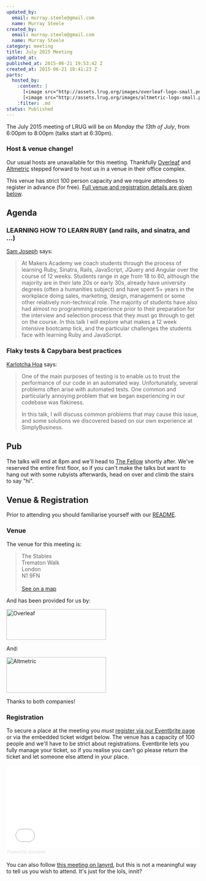 ```yaml
---
updated_by:
  email: murray.steele@gmail.com
  name: Murray Steele
created_by:
  email: murray.steele@gmail.com
  name: Murray Steele
category: meeting
title: July 2015 Meeting
updated_at:
published_at: 2015-06-21 19:53:42 Z
created_at: 2015-06-21 18:41:23 Z
parts:
  hosted_by:
    :content: |
      [<image src="http://assets.lrug.org/images/overleaf-logo-small.png" width="120" height="37" alt="Overleaf" title="Overleaf Logo"/>](http://www.overleaf.com)
      [<image src="http://assets.lrug.org/images/altmetric-logo-small.png" width="120" height="43" alt="Altmetric" title="Altmetric Logo"/>](http://www.altmetric.com)
    :filter: .md
status: Published
---
```


The July 2015 meeting of LRUG will be on *Monday the 13th of July*, from 6:00pm to 8:00pm (talks start at 6:30pm).

### Host & venue change!

Our usual hosts are unavailable for this meeting.  Thankfully [Overleaf](https://www.overleaf.com) and [Altmetric](http://www.altmetric.com) stepped forward to host us in a venue in their office complex.

This venue has strict 100 person capacity and we require attendees to register in advance (for free).  <a href="#jul15registration">Full venue and registration details are given below</a>.

Agenda
------

### LEARNING HOW TO LEARN RUBY (and rails, and sinatra, and ...)

[Sam Joseph](https://github.com/tansaku) says:

> At Makers Academy we coach students through the process of learning
> Ruby, Sinatra, Rails, JavaScript, JQuery and Angular over the course of
> 12 weeks.  Students range in age from 18 to 60, although the majority
> are in their late 20s or early 30s, already have university degrees
> (often a humanities subject) and have spent 5+ years in the workplace
> doing sales, marketing, design, management or some other relatively
> non-technical role.  The majority of students have also had almost no
> programming experience prior to their preparation for the interview and
> selection process that they must go through to get on the course.  In
> this talk I will explore what makes a 12 week intensive bootcamp tick,
> and the particular challenges the students face with learning Ruby and
> JavaScript.

### Flaky tests & Capybara best practices

[Karlotcha Hoa](https://github.com/Karlotcha) says:

> One of the main purposes of testing is to enable us to trust the
> performance of our code in an automated way. Unfortunately, several
> problems often arise with automated tests. One common and particularly
> annoying problem that we began experiencing in our codebase was
> flakiness.
>
> In this talk, I will discuss common problems that may cause this issue,
> and some solutions we discovered based on our own experience at
> SimplyBusiness.

Pub
---

The talks will end at 8pm and we'll head to [The Fellow](http://www.geronimo-inns.co.uk/london-the-fellow) shortly after.  We've reserved the entire first floor, so if you can't make the talks but want to hang out with some rubyists afterwards, head on over and climb the stairs to say "hi".

Venue & Registration <a name="jul15registration">&nbsp;</a>
---------------------------------------------------

Prior to attending you should familiarise yourself with our [README](http://readme.lrug.org/).

### Venue

The venue for this meeting is:

> The Stables<br/>Trematon Walk<br/>London<br/>N1 9FN<br/><br/>[See on a map](https://goo.gl/maps/kRJCO)

And has been provided for us by:

[<image src="http://assets.lrug.org/images/overleaf-logo-medium.png" width="260" height="80" alt="Overleaf" title="Overleaf Logo"/>](https://www.overleaf.com)

And:

[<image src="http://assets.lrug.org/images/altmetric-logo-medium.png" width="260" height="93" alt="Altmetric" title="Altmetric Logo"/>](http://www.altmetric.com)

Thanks to both companies!

### Registration

To secure a place at the meeting you *must* [register via our Eventbrite page](https://www.eventbrite.com/e/london-ruby-user-group-july-2015-tickets-17471445564) or via the embedded ticket widget below.  The venue has a capacity of 100 people and we'll have to be strict about registrations.  Eventbrite lets you fully manage your ticket, so if you realise you can't go please return the ticket and let someone else attend in your place.

<div style="width:100%; text-align:left;" ><iframe  src="//eventbrite.com/tickets-external?eid=17471445564&ref=etckt" frameborder="0" height="214" width="100%" vspace="0" hspace="0" marginheight="5" marginwidth="5" scrolling="auto" allowtransparency="true"></iframe><div style="font-family:Helvetica, Arial; font-size:10px; padding:5px 0 5px; margin:2px; width:100%; text-align:left;" ><a class="powered-by-eb" style="color: #dddddd; text-decoration: none;" target="_blank" href="http://www.eventbrite.com/r/etckt">Powered by Eventbrite</a></div></div>

You can also follow [this meeting on lanyrd](http://lanyrd.com/2015/lrug-july/), but this is not a meaningful way to tell us you wish to attend.  It's just for the lols, innit?
